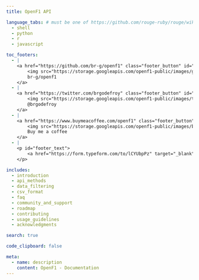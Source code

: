```yaml
---
title: OpenF1 API

language_tabs: # must be one of https://github.com/rouge-ruby/rouge/wiki/List-of-supported-languages-and-lexers
  - shell
  - python
  - r
  - javascript

toc_footers:
  - |
    <a href="https://github.com/br-g/openf1" class="footer_button" id="github_button" target="_blank">
        <img src="https://storage.googleapis.com/openf1-public/images/github.png">
        br-g/openf1
    </a>
  - |
    <a href="https://twitter.com/brgodefroy" class="footer_button" id="twitter_button" target="_blank">
        <img src="https://storage.googleapis.com/openf1-public/images/twitter.png">
        @brgodefroy
    </a>
  - |
    <a href="https://www.buymeacoffee.com/openf1" class="footer_button" id="bmec_button" target="_blank">
        <img src="https://storage.googleapis.com/openf1-public/images/bmec.png">
        Buy me a coffee
    </a>
  - |
    <p id="footer_text">
        <a href="https://form.typeform.com/to/lCYUbpPz" target="_blank">Contact</a>&nbsp;&nbsp;|&nbsp;&nbsp;Made in Paris, France <img src="https://storage.googleapis.com/openf1-public/images/france_flag.png">
    </p>

includes:
  - introduction
  - api_methods
  - data_filtering
  - csv_format
  - faq
  - community_and_support
  - roadmap
  - contributing
  - usage_guidelines
  - acknowledgments

search: true

code_clipboard: false

meta:
  - name: description
    content: OpenF1 - Documentation
---
```

